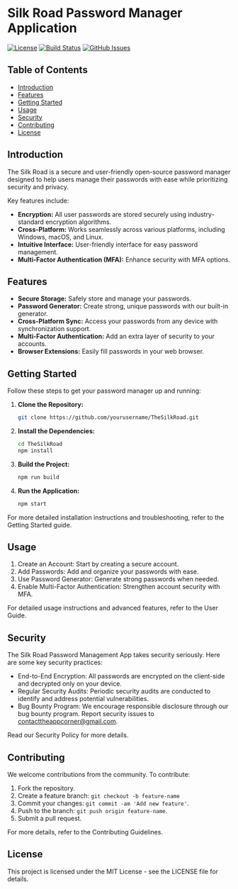 # Silk Road Password Manager Application

[![License](https://img.shields.io/badge/license-MIT-blue.svg)](LICENSE)
[![Build Status](https://travis-ci.org/Yasher201/TheSilkRoad.svg?branch=main)](https://travis-ci.org/Yasher201/TheSilkRoad)
[![GitHub Issues](https://img.shields.io/github/issues/Yasher201/TheSilkRoad.svg)](https://github.com/Yasher201/TheSilkRoad/issues)

## Table of Contents
- [Introduction](#introduction)
- [Features](#features)
- [Getting Started](#getting-started)
- [Usage](#usage)
- [Security](#security)
- [Contributing](#contributing)
- [License](#license)

## Introduction

The Silk Road is a secure and user-friendly open-source password manager designed to help users manage their passwords with ease while prioritizing security and privacy.

Key features include:
- **Encryption:** All user passwords are stored securely using industry-standard encryption algorithms.
- **Cross-Platform:** Works seamlessly across various platforms, including Windows, macOS, and Linux.
- **Intuitive Interface:** User-friendly interface for easy password management.
- **Multi-Factor Authentication (MFA):** Enhance security with MFA options.

## Features

- **Secure Storage:** Safely store and manage your passwords.
- **Password Generator:** Create strong, unique passwords with our built-in generator.
- **Cross-Platform Sync:** Access your passwords from any device with synchronization support.
- **Multi-Factor Authentication:** Add an extra layer of security to your accounts.
- **Browser Extensions:** Easily fill passwords in your web browser.

## Getting Started

Follow these steps to get your password manager up and running:

1. **Clone the Repository:**
   ```bash
   git clone https://github.com/yourusername/TheSilkRoad.git
2. **Install the Dependencies:**
   ```bash
   cd TheSilkRoad
   npm install
3. **Build the Project:**
   ```bash
   npm run build
4. **Run the Application:**
   ```bash
   npm start

For more detailed installation instructions and troubleshooting, refer to the Getting Started guide.

## Usage
1. Create an Account: Start by creating a secure account.
2. Add Passwords: Add and organize your passwords with ease.
3. Use Password Generator: Generate strong passwords when needed.
4. Enable Multi-Factor Authentication: Strengthen account security with MFA.

For detailed usage instructions and advanced features, refer to the User Guide.

## Security
The Silk Road Password Management App takes security seriously. Here are some key security practices:

* End-to-End Encryption: All passwords are encrypted on the client-side and decrypted only on your device.
* Regular Security Audits: Periodic security audits are conducted to identify and address potential vulnerabilities.
* Bug Bounty Program: We encourage responsible disclosure through our bug bounty program. Report security issues to contacttheappcorner@gmail.com.


Read our Security Policy for more details.

## Contributing
We welcome contributions from the community. To contribute:

1. Fork the repository.
2. Create a feature branch: ```git checkout -b feature-name```
3. Commit your changes: ```git commit -am 'Add new feature'```.
4. Push to the branch: ```git push origin feature-name```.
5. Submit a pull request.

For more details, refer to the Contributing Guidelines.

## License
This project is licensed under the MIT License - see the LICENSE file for details.


